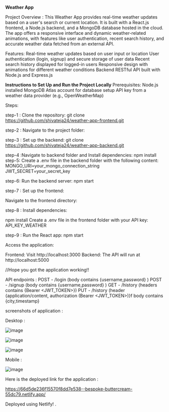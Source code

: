 **Weather App**

Project Overview :
This Weather App provides real-time weather updates based on a user's search or current location. It is built with a React.js frontend, a Node.js backend, and a MongoDB database hosted in the cloud. 
The app offers a responsive interface and dynamic weather-related animations, with features like user authentication, recent search history, and accurate weather data fetched from an external API.

Features:
Real-time weather updates based on user input or location
User authentication (login, signup) and secure storage of user data
Recent search history displayed for logged-in users
Responsive design with animations for different weather conditions
Backend RESTful API built with Node.js and Express.js


**Instructions to Set Up and Run the Project Locally**
Prerequisites:
Node.js installed
MongoDB Atlas account for database setup
API key from a weather data provider (e.g., OpenWeatherMap)

Steps:

step-1 : Clone the repository:
git clone https://github.com/shivateja24/weather-app-frontend.git

step-2 : Navigate to the project folder:

step-3 : Set up the backend:
 git clone https://github.com/shivateja24/weather-app-backend.git

step-4 :Navigate to backend folder and Install dependencies:
npm install
step-5: Create a .env file in the backend folder with the following content:
MONGO_URI=your_mongo_connection_string
JWT_SECRET=your_secret_key 

step-6: Run the backend server:
npm start

step-7 : Set up the frontend:

Navigate to the frontend directory:

step-8 : Install dependencies:
 
npm install
Create a .env file in the frontend folder with your API key:
API_KEY_WEATHER

step-9 : Run the React app:
npm start


Access the application:

Frontend: Visit http://localhost:3000
Backend: The API will run at http://localhost:5000

//Hope you got the application working!!


API endpoints : 
POST - /login (body contains {username,password} )
POST - /signup (body contains {username,password} )
GET -  /history (headers contains {Bearer <JWT_TOKEN>})
PUT - /history (header {application/content, authorization (Bearer <JWT_TOKEN>)}f body contains {city,timestamp}


screenshots of application : 

Desktop :

![image](https://github.com/user-attachments/assets/ecd07726-8942-4969-8296-a1c24fb03c17)


![image](https://github.com/user-attachments/assets/96cd06d9-eec5-487f-9a6a-e5096e846704)


![image](https://github.com/user-attachments/assets/df865c38-e6c9-4920-9b72-73618807416f)




Mobile : 

![image](https://github.com/user-attachments/assets/529d3c51-34cb-43f1-8bbd-c616fecde8dc)


Here is the deployed link for the application : 

https://66d5de236f15570f8dd7e538--bespoke-buttercream-55dc79.netlify.app/

Deployed using Netlify! .

 


